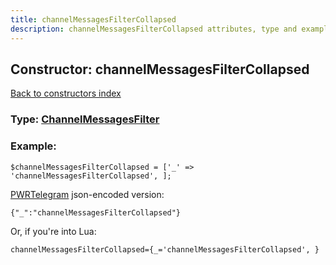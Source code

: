 ```yaml
---
title: channelMessagesFilterCollapsed
description: channelMessagesFilterCollapsed attributes, type and example
---
```

## Constructor: channelMessagesFilterCollapsed  
[Back to constructors index](index.md)






### Type: [ChannelMessagesFilter](../types/ChannelMessagesFilter.md)


### Example:

```
$channelMessagesFilterCollapsed = ['_' => 'channelMessagesFilterCollapsed', ];
```  

[PWRTelegram](https://pwrtelegram.xyz) json-encoded version:

```
{"_":"channelMessagesFilterCollapsed"}
```


Or, if you're into Lua:  


```
channelMessagesFilterCollapsed={_='channelMessagesFilterCollapsed', }

```


